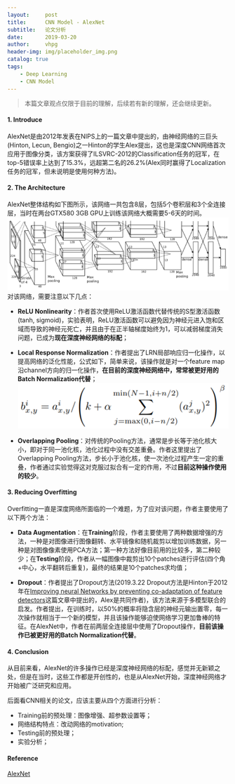 ```yaml
---
layout:     post
title:      CNN Model - AlexNet
subtitle:   论文分析
date:       2019-03-20
author:     vhpg
header-img: img/placeholder_img.png
catalog: true
tags:
    - Deep Learning
    - CNN Model
---
```

> 本篇文章观点仅限于目前的理解，后续若有新的理解，还会继续更新。

#### 1. Introduce
  AlexNet是由2012年发表在NIPS上的一篇文章中提出的，由神经网络的三巨头(Hinton, Lecun, Bengio)之一Hinton的学生Alex提出，这也是深度CNN网络首次应用于图像分类，该方案获得了ILSVRC-2012的Classification任务的冠军，在top-5错误率上达到了15.3%，远超第二名的26.2%(Alex同时赢得了Localization任务的冠军，但未说明是使用何种方法)。

#### 2. The Architecture
  AlexNet整体结构如下图所示，该网络一共包含8层，包括5个卷积层和3个全连接层，当时在两台GTX580 3GB GPU上训练该网络大概需要5-6天的时间。
  ![AlexNet-Net](/img/AlexNet-Net.png)
  对该网络，需要注意以下几点：

  * **ReLU Nonlinearity**：作者首次使用ReLU激活函数代替传统的S型激活函数(tanh, sigmoid)，实验表明，ReLU激活函数可以避免因为神经元进入饱和区域而导致的神经元死亡，并且由于在正半轴梯度始终为1，可以减弱梯度消失问题，已成为**现在深度神经网络的标配**；

  * **Local Response Normalization**：作者提出了LRN局部响应归一化操作，以提高网络的泛化性能，公式如下，简单来说，该操作就是对一个feature map沿channel方向的归一化操作，**在目前的深度神经网络中，常常被更好用的Batch Normalization代替**；
    ![2019-03-20_090256](/assets/2019-03-20_090256.png)

  * **Overlapping Pooling**：对传统的Pooling方法，通常是步长等于池化核大小，即对于同一池化核，池化过程中没有交差重叠。作者这里提出了Overlapping Pooling方法，步长小于池化核，使一次池化过程产生一定的重叠，作者通过实验觉得这对克服过拟合有一定的作用，不过**目前这种操作使用的较少**。

#### 3. Reducing Overfitting
  Overfitting一直是深度网络所面临的一个难题，为了应对该问题，作者主要使用了以下两个方法：
  * **Data Augmentation**：在**Training**阶段，作者主要使用了两种数据增强的方法，一种是对图像进行图像翻转、水平镜像和随机裁剪以增加训练数据，另一种是对图像像素使用PCA方法；第一种方法好像目前用的比较多，第二种较少；在**Testing**阶段，作者从一幅图像中裁剪出10个patches进行评估(四个角+中心，水平翻转后重复)，最终的结果是10个patches求均值；

  * **Dropout**：作者提出了Dropout方法(2019.3.22 Dropout方法是Hinton于2012年在[Improving neural Networks by preventing co-adaptation of feature detectors](https://arxiv.org/abs/1207.0580)这篇文章中提出的，Alex是共同作者)，该方法来源于多模型联合的启发。作者提出，在训练时，以50%的概率将隐含层的神经元输出置零，每一次操作就相当于一个新的模型，并且该操作能够迫使网络学习更加鲁棒的特征。在AlexNet中，作者在前两层全连接层中使用了Dropout操作，**目前该操作已被更好用的Batch Normalization代替**。

#### 4. Conclusion
  从目前来看，AlexNet的许多操作已经是深度神经网络的标配，感觉并无新颖之处，但是在当时，这些工作都是开创性的，也是从AlexNet开始，深度神经网络才开始被广泛研究和应用。

  后面看CNN相关的论文，应该主要从四个方面进行分析：
  * Training前的预处理：图像增强、超参数设置等；
  * 网络结构特点：改动网络的motivation;
  * Testing前的预处理；
  * 实验分析；

#### Reference
[AlexNet](https://papers.nips.cc/paper/4824-imagenet-classification-with-deep-convolutional-neural-networks.pdf)
